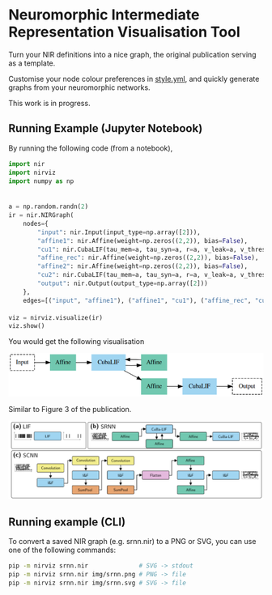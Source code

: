 # Neuromorphic Intermediate Representation Visualisation Tool

Turn your NIR definitions into a nice graph, the original publication serving as a template.

Customise your node colour preferences in [style.yml](./style.yml), and quickly generate graphs from your neuromorphic networks.

This work is in progress.

## Running Example (Jupyter Notebook)
By running the following code (from a notebook),
```python
import nir
import nirviz
import numpy as np


a = np.random.randn(2)
ir = nir.NIRGraph(
    nodes={
        "input": nir.Input(input_type=np.array([2])),
        "affine1": nir.Affine(weight=np.zeros((2,2)), bias=False),
        "cu1": nir.CubaLIF(tau_mem=a, tau_syn=a, r=a, v_leak=a, v_threshold=a, v_reset=a),
        "affine_rec": nir.Affine(weight=np.zeros((2,2)), bias=False),
        "affine2": nir.Affine(weight=np.zeros((2,2)), bias=False),
        "cu2": nir.CubaLIF(tau_mem=a, tau_syn=a, r=a, v_leak=a, v_threshold=a, v_reset=a),
        "output": nir.Output(output_type=np.array([2]))
    },
    edges=[("input", "affine1"), ("affine1", "cu1"), ("affine_rec", "cu1"),  ("cu1", "affine_rec"), ("cu1", "affine2"), ("affine2", "cu2"), ("cu2", "output")])

viz = nirviz.visualize(ir)
viz.show()
```

You would get the following visualisation

<picture>
<img alt="nirviz output" src="https://raw.githubusercontent.com/open-neuromorphic/nirviz/main/img/srnn.png">
</picture>

Similar to Figure 3 of the publication.

<picture>
<img alt="nirviz output" src="https://raw.githubusercontent.com/open-neuromorphic/nirviz/main/img/fig3.png">
</picture>

## Running example (CLI)
To convert a saved NIR graph (e.g. srnn.nir) to a PNG or SVG, you can use one of the following commands:
```bash
pip -m nirviz srnn.nir              # SVG -> stdout
pip -m nirviz srnn.nir img/srnn.png # PNG -> file
pip -m nirviz srnn.nir img/srnn.svg # SVG -> file
```
